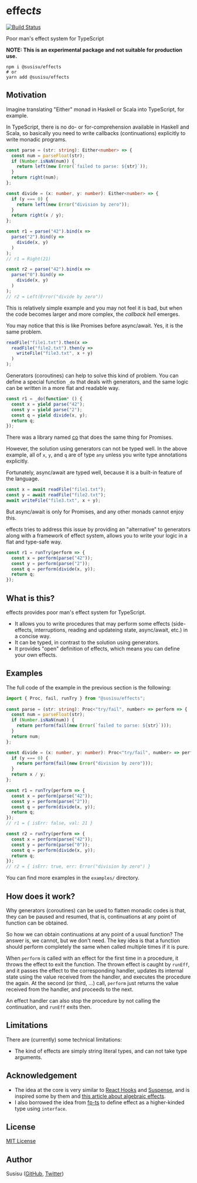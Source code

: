 # effec*ts*

[![Build Status](https://travis-ci.com/susisu/effects.svg?branch=master)](https://travis-ci.com/susisu/effects)

Poor man's effect system for TypeScript

**NOTE: This is an experimental package and not suitable for production use.**

``` shell
npm i @susisu/effects
# or
yarn add @susisu/effects
```

## Motivation
Imagine translating "Either" monad in Haskell or Scala into TypeScript, for example.

In TypeScript, there is no do- or for-comprehension available in Haskell and Scala, so basically you need to write callbacks (continuations) explicitly to write monadic programs.

``` typescript
const parse = (str: string): Either<number> => {
  const num = parseFloat(str);
  if (Number.isNaN(num)) {
    return left(new Error(`failed to parse: ${str}`));
  }
  return right(num);
};

const divide = (x: number, y: number): Either<number> => {
  if (y === 0) {
    return left(new Error("division by zero"));
  }
  return right(x / y);
};

const r1 = parse("42").bind(x =>
  parse("2").bind(y =>
    divide(x, y)
  )
);
// r1 = Right(21)

const r2 = parse("42").bind(x =>
  parse("0").bind(y =>
    divide(x, y)
  )
);
// r2 = Left(Error("divide by zero"))
```

This is relatively simple example and you may not feel it is bad, but when the code becomes larger and more complex, the *callback hell* emerges.

You may notice that this is like Promises before async/await. Yes, it is the same problem.

``` typescript
readFile("file1.txt").then(x =>
  readFile("file2.txt").then(y =>
    writeFile("file3.txt", x + y)
  )
);
```

Generators (coroutines) can help to solve this kind of problem. You can define a special function `_do` that deals with generators, and the same logic can be written in a more flat and readable way.

``` typescript
const r1 = _do(function* () {
  const x = yield parse("42");
  const y = yield parse("2");
  const q = yield divide(x, y);
  return q;
});
```

There was a library named [co](https://www.npmjs.com/package/co) that does the same thing for Promises.

However, the solution using generators can not be typed well. In the above example, all of `x`, `y`, and `q` are of type `any` unless you write type annotations explicitly.

Fortunately, async/await are typed well, because it is a built-in feature of the language.

``` typescript
const x = await readFile("file1.txt");
const y = await readFile("file2.txt");
await writeFile("file3.txt", x + y);
```

But async/await is only for Promises, and any other monads cannot enjoy this.

effec*ts* tries to address this issue by providing an "alternative" to generators along with a framework of effect system, allows you to write your logic in a flat and type-safe way.

``` typescript
const r1 = runTry(perform => {
  const x = perform(parse("42"));
  const y = perform(parse("2"));
  const q = perform(divide(x, y));
  return q;
});
```

## What is this?
effec*ts* provides poor man's effect system for TypeScript.

- It allows you to write procedures that may perform some effects (side-effects, interruptions, reading and updateing state, async/await, etc.) in a concise way.
- It can be typed, in contrast to the solution using generators.
- It provides "open" definition of effects, which means you can define your own effects.

## Examples
The full code of the example in the previous section is the following:

``` typescript
import { Proc, fail, runTry } from "@susisu/effects";
 
const parse = (str: string): Proc<"try/fail", number> => perform => {
  const num = parseFloat(str);
  if (Number.isNaN(num)) {
    return perform(fail(new Error(`failed to parse: ${str}`)));
  }
  return num;
};

const divide = (x: number, y: number): Proc<"try/fail", number> => perform => {
  if (y === 0) {
    return perform(fail(new Error("division by zero")));
  }
  return x / y;
};

const r1 = runTry(perform => {
  const x = perform(parse("42"));
  const y = perform(parse("2"));
  const q = perform(divide(x, y));
  return q;
});
// r1 = { isErr: false, val: 21 }

const r2 = runTry(perform => {
  const x = perform(parse("42"));
  const y = perform(parse("0"));
  const q = perform(divide(x, y));
  return q;
});
// r2 = { isErr: true, err: Error("division by zero") }
```

You can find more examples in the `examples/` directory.

## How does it work?
Why generators (coroutines) can be used to flatten monadic codes is that, they can be paused and resumed, that is, continuations at any point of function can be obtained.

So how we can obtain continuations at any point of a usual function? The answer is, we cannot, but we don't need. The key idea is that a function should perform completely the same when called multiple times if it is pure.

When `perform` is called with an effect for the first time in a procedure, it throws the effect to exit the function. The thrown effect is caught by `runEff`, and it passes the effect to the corresponding handler, updates its internal state using the value received from the handler, and executes the procedure the again. At the second (or third, ...) call, `perform` just returns the value received from the handler, and proceeds to the next.

An effect handler can also stop the procedure by not calling the continuation, and `runEff` exits then.

## Limitations
There are (currently) some technical limitations:

- The kind of effects are simply string literal types, and can not take type arguments.

## Acknowledgement
- The idea at the core is very similar to [React Hooks](https://reactjs.org/docs/react-api.html#hooks) and [Suspense](https://reactjs.org/docs/react-api.html#suspense), and is inspired some by them and [this article about algebraic effects](https://overreacted.io/algebraic-effects-for-the-rest-of-us/).
- I also borrowed the idea from [fp-ts](https://github.com/gcanti/fp-ts) to define effect as a higher-kinded type using `interface`.

## License

[MIT License](http://opensource.org/licenses/mit-license.php)

## Author

Susisu ([GitHub](https://github.com/susisu), [Twitter](https://twitter.com/susisu2413))
